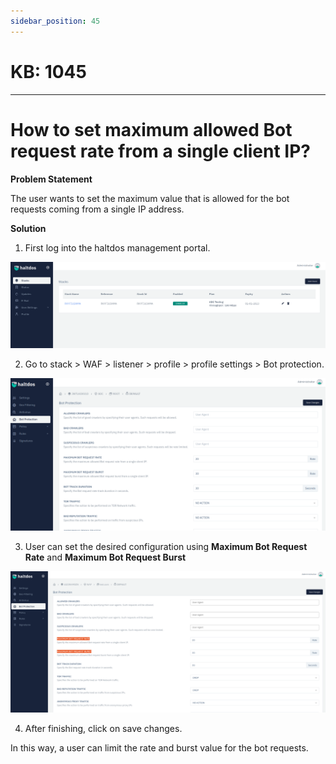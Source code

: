 ```yaml
---
sidebar_position: 45
---
```


# KB: 1045
-----------

# How to set maximum allowed Bot request rate from a single client IP?

**Problem Statement**

The user wants to set the maximum value that is allowed for the bot requests coming from a single IP address.

**Solution**

1. First log into the haltdos management portal.

![kb-1045](/img/waf/tutorials/d1.png)

2. Go to stack > WAF > listener > profile > profile settings > Bot protection.

![kb-1045](/img/waf/tutorials/pro1.png)

 3. User can set the desired configuration using **Maximum Bot Request Rate** and **Maximum Bot Request Burst**

![kb-1045](/img/waf/tutorials/ee1.png)

4. After finishing, click on save changes.

In this way, a user can limit the rate and burst value for the bot requests.

